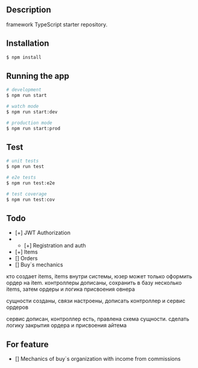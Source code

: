 ## Description

framework TypeScript starter repository.

## Installation

```bash
$ npm install
```

## Running the app

```bash
# development
$ npm run start

# watch mode
$ npm run start:dev

# production mode
$ npm run start:prod
```

## Test

```bash
# unit tests
$ npm run test

# e2e tests
$ npm run test:e2e

# test coverage
$ npm run test:cov
```

## Todo

- [+] JWT Authorization
- - [+] Registration and auth
- [+] Items
- [] Orders
- [] Buy`s mechanics

кто создает items, items внутри системы, юзер может только оформить ордер на item.
контроллеры дописаны, сохранить в базу несколько items, затем ордеры и логика присвоения овнера

сущности созданы, связи настроены, дописать контроллер и сервис ордеров

сервис дописан, контроллер есть, правлена схема сущности. сделать логику закрытия ордера и присвоения айтема

## For feature

- [] Mechanics of buy`s organization with income from commissions
